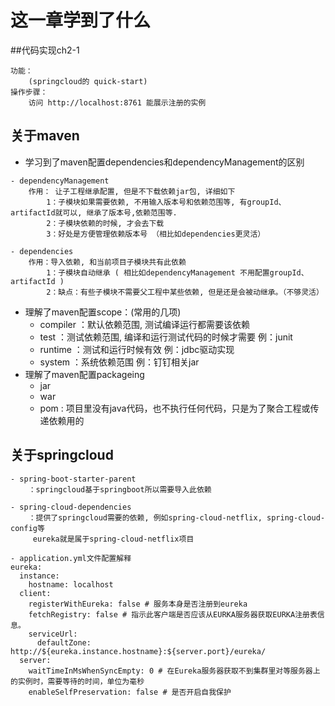 # 这一章学到了什么
##代码实现ch2-1 
```
功能：
    (springcloud的 quick-start)
操作步骤：
    访问 http://localhost:8761 能展示注册的实例
```
## 关于maven
- 学习到了maven配置dependencies和dependencyManagement的区别
    
```
- dependencyManagement
    作用： 让子工程继承配置, 但是不下载依赖jar包, 详细如下
        1：子模块如果需要依赖, 不用输入版本号和依赖范围等, 有groupId、artifactId就可以, 继承了版本号,依赖范围等.
        2：子模块依赖的时候, 才会去下载
        3：好处是方便管理依赖版本号 （相比如dependencies更灵活）
        
- dependencies
    作用：导入依赖, 和当前项目子模块共有此依赖
        1：子模块自动继承 ( 相比如dependencyManagement 不用配置groupId、artifactId )
        2：缺点：有些子模块不需要父工程中某些依赖, 但是还是会被动继承。（不够灵活）
```
    
- 理解了maven配置scope：(常用的几项)
    - compiler ：默认依赖范围, 测试编译运行都需要该依赖
    - test     ：测试依赖范围, 编译和运行测试代码的时候才需要   例：junit
    - runtime  ：测试和运行时候有效                           例：jdbc驱动实现
    - system   ：系统依赖范围                                 例：钉钉相关jar
- 理解了maven配置packageing
    - jar
    - war
    - pom : 项目里没有java代码，也不执行任何代码，只是为了聚合工程或传递依赖用的

## 关于springcloud
```
- spring-boot-starter-parent
    ：springcloud基于springboot所以需要导入此依赖

- spring-cloud-dependencies
    ：提供了springcloud需要的依赖, 例如spring-cloud-netflix, spring-cloud-config等
     eureka就是属于spring-cloud-netflix项目
     
- application.yml文件配置解释
eureka:
  instance:
    hostname: localhost
  client:
    registerWithEureka: false # 服务本身是否注册到eureka
    fetchRegistry: false # 指示此客户端是否应该从EURKA服务器获取EURKA注册表信息。
    serviceUrl:
      defaultZone: http://${eureka.instance.hostname}:${server.port}/eureka/
  server:
    waitTimeInMsWhenSyncEmpty: 0 # 在Eureka服务器获取不到集群里对等服务器上的实例时，需要等待的时间，单位为毫秒
    enableSelfPreservation: false # 是否开启自我保护
```
